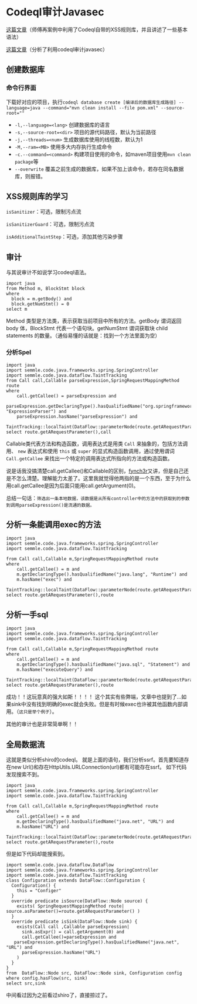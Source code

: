 # Codeql审计Javasec

[这篇文章](http://me.xxf.world/post/codeql-huan-jing-da-jian/#0x02%E7%BC%96%E5%86%99%E6%9F%A5%E8%AF%A2%E8%AF%AD%E5%8F%A5)（师傅再案例中利用了Codeql自带的XSS规则库，并且讲述了一些基本语法）

[这篇文章](https://www.wangan.com/p/7fygf3002b70f418#%E5%89%8D%E8%A8%80)（分析了利用codeql审计javasec）

## 创建数据库

### 命令行界面

下载好对应的项目，执行`codeql database create [编译后的数据库生成路径] --language=java --command="mvn clean install --file pom.xml" --source-root=""`

- `-l,--language=<lang>` 创建数据库的语言
- `-s,--source-root=<dir>` 项目的源代码路径，默认为当前路径
- `-j,--threads=<num>` 生成数据库使用的线程数，默认为1
- `-M,--ram=<MB>` 使用多大内存执行生成命令
- `-c.--command=<command>` 构建项目使用的命令，如maven项目使用`mvn clean package`等
- `--overwrite` 覆盖之前生成的数据库，如果不加上该命令，若存在同名数据库，则报错。

## XSS规则库的学习

`isSanitizer`：可选，限制污点流

`isSanitizerGuard`：可选，限制污点流

`isAdditionalTaintStep`：可选，添加其他污染步骤

## 审计

与其说审计不如说学习codeql语法。

```
import java
from Method m, BlockStmt block
where
  block = m.getBody() and
  block.getNumStmt() = 0
select m
```

Method 类型是方法类，表示获取当前项目中所有的方法。getBody 谓词返回 body 体，BlockStmt 代表一个语句块。getNumStmt 谓词获取块 child statements 的数量。（通俗易懂的话就是：找到一个方法里面为空）

### 分析Spel

```
import java
import semmle.code.java.frameworks.spring.SpringController
import semmle.code.java.dataflow.TaintTracking
from Call call,Callable parseExpression,SpringRequestMappingMethod route
where
    call.getCallee() = parseExpression and 
    parseExpression.getDeclaringType().hasQualifiedName("org.springframework.expression", "ExpressionParser") and
    parseExpression.hasName("parseExpression") and 
   TaintTracking::localTaint(DataFlow::parameterNode(route.getARequestParameter()),DataFlow::exprNode(call.getArgument(0))) 
select route.getARequestParameter(),call
```

Callable类代表方法和构造函数，调用表达式是用类 `Call` 来抽象的，包括方法调用、 `new` 表达式和使用 `this` 或 `super` 的显式构造函数调用，通过使用谓词 `Call.getCallee` 来找出一个特定的调用表达式所指向的方法或构造函数。

说是话我没搞清楚call.getCallee()和Callable的区别，[fynch3r](https://fynch3r.github.io/CodeQL%E5%AD%A6%E4%B9%A0%E7%AC%94%E8%AE%B0-%E5%9B%9B/)又讲，但是自己还是不怎么清楚。理解能力太差了。这里我就觉得他两指的是一个东西，至于为什么用call.getCallee是因为后面只能用call.getArgument(0)。

总结一句话：`筛选出一条本地数据，该数据是从所有controller中的方法中的获取到的参数到调用parseExpression()是流通的数据。`

## 分析一条能调用exec的方法

```
import java
import semmle.code.java.frameworks.spring.SpringController
import semmle.code.java.dataflow.TaintTracking

from Call call,Callable m,SpringRequestMappingMethod route
where
    call.getCallee() = m and
    m.getDeclaringType().hasQualifiedName("java.lang", "Runtime") and
    m.hasName("exec") and
   TaintTracking::localTaint(DataFlow::parameterNode(route.getARequestParameter()),DataFlow::exprNode(call.getArgument(0))) 
select route.getARequestParameter(),route
```

## 分析一手sql

```
import java
import semmle.code.java.frameworks.spring.SpringController
import semmle.code.java.dataflow.TaintTracking

from Call call,Callable m,SpringRequestMappingMethod route
where
    call.getCallee() = m and
    m.getDeclaringType().hasQualifiedName("java.sql", "Statement") and
    m.hasName("executeQuery") and
   TaintTracking::localTaint(DataFlow::parameterNode(route.getARequestParameter()),DataFlow::exprNode(call.getArgument(0))) 
select route.getARequestParameter(),route
```

成功！！这玩意真的强大如斯！！！！
这个其实有些弊端，文章中也提到了...如果sink中没有找到明确的exec就会失败。但是有时候exec也许被其他函数内部调用。（`这只是举个例子`）。

其他的审计也是非常简单啊！！

## 全局数据流

这就是类似分析shiro的codeql。
就是上面的语句，我们分析ssrf。首先要知道存在new Url()和存在HttpUtils.URLConnection(url)都有可能存在ssrf。
如下代码发现搜索不到。

```
import java
import semmle.code.java.frameworks.spring.SpringController
import semmle.code.java.dataflow.TaintTracking

from Call call,Callable m,SpringRequestMappingMethod route
where
    call.getCallee() = m and
    m.getDeclaringType().hasQualifiedName("java.net", "URL") and
    m.hasName("URL") and
   TaintTracking::localTaint(DataFlow::parameterNode(route.getARequestParameter()),DataFlow::exprNode(call.getArgument(0))) 
select route.getARequestParameter(),route
```

但是如下代码却能搜索到。

```
import semmle.code.java.dataflow.DataFlow
import semmle.code.java.frameworks.spring.SpringController
import semmle.code.java.dataflow.TaintTracking
class Configuration extends DataFlow::Configuration {
  Configuration() {
    this = "Configer"
  }
  override predicate isSource(DataFlow::Node source) {
    exists( SpringRequestMappingMethod route| source.asParameter()=route.getARequestParameter() )
  }
  override predicate isSink(DataFlow::Node sink) {
    exists(Call call ,Callable parseExpression|
      sink.asExpr() = call.getArgument(0) and
      call.getCallee()=parseExpression and 
   parseExpression.getDeclaringType().hasQualifiedName("java.net", "URL") and
      parseExpression.hasName("URL")
    )
  }
}
from  DataFlow::Node src, DataFlow::Node sink, Configuration config
where config.hasFlow(src, sink)
select src,sink
```

中间看过因为之前看过shiro了，直接掠过了。